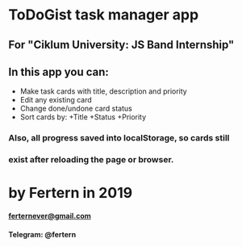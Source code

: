 # ToDoGist task manager app

## For "Ciklum University: JS Band Internship"

## In this app you can:

- Make task cards with title, description and priority
- Edit any existing card
- Change done/undone card status
- Sort cards by:
  +Title
  +Status
  +Priority

### Also, all progress saved into localStorage, so cards still

### exist after reloading the page or browser.

# by Fertern in 2019

#### ferternever@gmail.com

#### Telegram: @fertern

